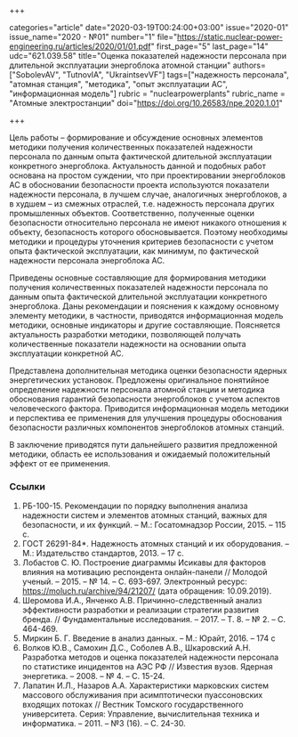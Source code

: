 +++

categories="article"
date="2020-03-19T00:24:00+03:00"
issue="2020-01"
issue_name="2020 - №01"
number="1"
file="https://static.nuclear-power-engineering.ru/articles/2020/01/01.pdf"
first_page="5"
last_page="14"
udc="621.039.58"
title="Оценка показателей надежности персонала при длительной эксплуатации энергоблока атомной станции"
authors=["SobolevAV", "TutnovIA", "UkraintsevVF"]
tags=["надежность персонала", "атомная станция", "методика", "опыт эксплуатации АС", "информационная модель"]
rubric = "nuclearpowerplants"
rubric_name = "Атомные электростанции"
doi="https://doi.org/10.26583/npe.2020.1.01"

+++

Цель работы – формирование и обсуждение основных элементов методики получения количественных показателей надежности персонала по данным опыта фактической длительной эксплуатации конкретного энергоблока. Актуальность данной и подобных работ основана на простом суждении, что при проектировании энергоблоков АС в обосновании безопасности проекта используются показатели надежности персонала, в лучшем случае, аналогичных энергоблоков, а в худшем – из смежных отраслей, т.е. надежность персонала других промышленных объектов. Соответственно, полученные оценки безопасности относительно персонала не имеют никакого отношения к объекту, безопасность которого обосновывается. Поэтому необходимы методики и процедуры уточнения критериев безопасности с учетом опыта фактической эксплуатации, как минимум, по фактической надежности персонала энергоблока АС. 

Приведены основные составляющие для формирования методики получения количественных показателей надежности персонала по данным опыта фактической длительной эксплуатации конкретного энергоблока. Даны рекомендации и пояснения к каждому основному элементу методики, в частности, приводятся информационная модель методики, основные индикаторы и другие составляющие. Поясняется актуальность разработки методики, позволяющей получать количественные показатели надежности на основании опыта эксплуатации конкретной АС. 

Представлена дополнительная методика оценки безопасности ядерных энергетических установок. Предложены оригинальное понятийное определение надежности персонала атомной станции и методика обоснования гарантий безопасности энергоблоков с учетом аспектов человеческого фактора. Приводится информационная модель методики и перспектива ее применения для улучшения процедуры обоснования безопасности различных компонентов энергоблоков атомных станций. 

В заключение приводятся пути дальнейшего развития предложенной методики, область ее использования и ожидаемый положительный эффект от ее применения.


### Ссылки

1. РБ-100-15. Рекомендации по порядку выполнения анализа надежности систем и элементов атомных станций, важных для безопасности, и их функций. – М.: Госатомнадзор России, 2015. – 115 с.
2. ГОСТ 26291-84*. Надежность атомных станций и их оборудования. – М.: Издательство стандартов, 2013. – 17 с. 
3. Лобастов С. Ю. Построение диаграммы Исикавы для факторов влияния на мотивацию респондента онлайн-панели // Молодой ученый. – 2015. – № 14. – С. 693-697. Электронный ресурс: https://moluch.ru/archive/94/21207/ (дата обращения: 10.09.2019). 
4. Шеромова И.А., Янченко А.В. Причинно-следственный анализ эффективности разработки и реализации стратегии развития бренда. // Фундаментальные исследования. – 2017. –  Т. 8. – № 2. – С. 464-469. 
5. Миркин Б. Г. Введение в анализ данных. – М.: Юрайт, 2016. – 174 с 
6. Волков Ю.В., Самохин Д.С., Соболев А.В., Шкаровский А.Н. Разработка методов и оценка показателей надежности персонала по статистике инцидентов на АЭС РФ // Известия вузов. Ядерная энергетика. – 2008. – № 4. – С. 15-24. 
7. Лапатин И.Л., Назаров А.А. Характеристики марковских систем массового обслуживания при асимптотически пуассоновских входящих потоках // Вестник Томского государственного университета. Серия: Управление, вычислительная техника и информатика. – 2011. – №3 (16). – С. 24-30. 
